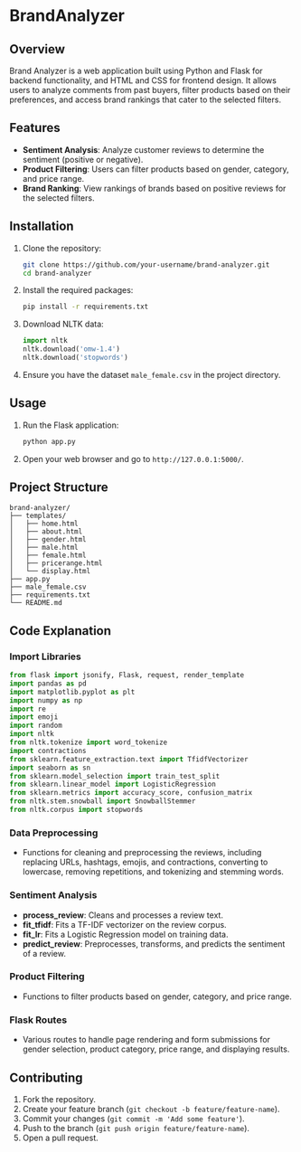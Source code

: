 # BrandAnalyzer
## Overview
Brand Analyzer is a web application built using Python and Flask for backend functionality, and HTML and CSS for frontend design. It allows users to analyze comments from past buyers, filter products based on their preferences, and access brand rankings that cater to the selected filters.

## Features
- **Sentiment Analysis**: Analyze customer reviews to determine the sentiment (positive or negative).
- **Product Filtering**: Users can filter products based on gender, category, and price range.
- **Brand Ranking**: View rankings of brands based on positive reviews for the selected filters.

## Installation
1. Clone the repository:
   ```bash
   git clone https://github.com/your-username/brand-analyzer.git
   cd brand-analyzer
   ```

2. Install the required packages:
   ```bash
   pip install -r requirements.txt
   ```

3. Download NLTK data:
   ```python
   import nltk
   nltk.download('omw-1.4')
   nltk.download('stopwords')
   ```

4. Ensure you have the dataset `male_female.csv` in the project directory.

## Usage
1. Run the Flask application:
   ```bash
   python app.py
   ```

2. Open your web browser and go to `http://127.0.0.1:5000/`.

## Project Structure
```
brand-analyzer/
├── templates/
│   ├── home.html
│   ├── about.html
│   ├── gender.html
│   ├── male.html
│   ├── female.html
│   ├── pricerange.html
│   └── display.html
├── app.py
├── male_female.csv
├── requirements.txt
└── README.md
```

## Code Explanation
### Import Libraries
```python
from flask import jsonify, Flask, request, render_template
import pandas as pd
import matplotlib.pyplot as plt
import numpy as np
import re
import emoji
import random
import nltk
from nltk.tokenize import word_tokenize
import contractions
from sklearn.feature_extraction.text import TfidfVectorizer
import seaborn as sn
from sklearn.model_selection import train_test_split
from sklearn.linear_model import LogisticRegression
from sklearn.metrics import accuracy_score, confusion_matrix
from nltk.stem.snowball import SnowballStemmer
from nltk.corpus import stopwords
```

### Data Preprocessing
- Functions for cleaning and preprocessing the reviews, including replacing URLs, hashtags, emojis, and contractions, converting to lowercase, removing repetitions, and tokenizing and stemming words.

### Sentiment Analysis
- **process_review**: Cleans and processes a review text.
- **fit_tfidf**: Fits a TF-IDF vectorizer on the review corpus.
- **fit_lr**: Fits a Logistic Regression model on training data.
- **predict_review**: Preprocesses, transforms, and predicts the sentiment of a review.

### Product Filtering
- Functions to filter products based on gender, category, and price range.

### Flask Routes
- Various routes to handle page rendering and form submissions for gender selection, product category, price range, and displaying results.

## Contributing
1. Fork the repository.
2. Create your feature branch (`git checkout -b feature/feature-name`).
3. Commit your changes (`git commit -m 'Add some feature'`).
4. Push to the branch (`git push origin feature/feature-name`).
5. Open a pull request.
